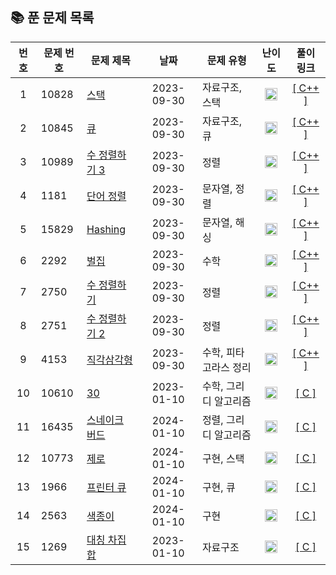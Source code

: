 ## 📚 **푼 문제 목록**

|  번호  | 문제 번호 | 문제 제목 |   날짜  | 문제 유형 | 난이도 | 풀이 링크 |
| :---: | ------- | ------- | :----: | ------- | :----: | :------------: |
| 1   | 10828  | [스택](https://www.acmicpc.net/problem/10828) | 2023-09-30 | 자료구조, 스택 | <img src="https://static.solved.ac/tier_small/7.svg" width="20px"/> | [[ C++ ]](https://github.com/jkh0515/Algorithm/blob/codespace-verbose-zebra-597rxj75w4q27474/BaekjoonFile/code/bj10828.cpp) |
| 2   | 10845  | [큐](https://www.acmicpc.net/problem/10845) | 2023-09-30 | 자료구조, 큐 | <img src="https://static.solved.ac/tier_small/7.svg" width="20px"/>  | [[ C++ ]](https://github.com/jkh0515/Algorithm/blob/codespace-verbose-zebra-597rxj75w4q27474/BaekjoonFile/code/bj10845.cpp) |
| 3   | 10989  | [수 정렬하기 3](https://www.acmicpc.net/problem/10989) | 2023-09-30 | 정렬 | <img src="https://static.solved.ac/tier_small/5.svg" width="20px"/> | [[ C++ ]](https://github.com/jkh0515/Algorithm/blob/codespace-verbose-zebra-597rxj75w4q27474/BaekjoonFile/code/bj10989.cpp) |
| 4   | 1181  | [단어 정렬](https://www.acmicpc.net/problem/1181) | 2023-09-30 | 문자열, 정렬 | <img src="https://static.solved.ac/tier_small/6.svg" width="20px"/> | [[ C++ ]](https://github.com/jkh0515/Algorithm/blob/codespace-verbose-zebra-597rxj75w4q27474/BaekjoonFile/code/bj1181.cpp) |
| 5   | 15829  | [Hashing](https://www.acmicpc.net/problem/15829) | 2023-09-30 | 문자열, 해싱 | <img src="https://static.solved.ac/tier_small/4.svg" width="20px"/> | [[ C++ ]](https://github.com/jkh0515/Algorithm/blob/codespace-verbose-zebra-597rxj75w4q27474/BaekjoonFile/code/bj15829.cpp) |
| 6   | 2292 | [벌집](https://www.acmicpc.net/problem/2292) | 2023-09-30 | 수학 | <img src="https://static.solved.ac/tier_small/4.svg" width="20px"/> | [[ C++ ]](https://github.com/jkh0515/Algorithm/blob/codespace-verbose-zebra-597rxj75w4q27474/BaekjoonFile/code/bj2292.cpp) |
| 7   | 2750 | [수 정렬하기](https://www.acmicpc.net/problem/2750) | 2023-09-30 | 정렬 | <img src="https://static.solved.ac/tier_small/4.svg" width="20px"/> | [[ C++ ]](https://github.com/jkh0515/Algorithm/blob/codespace-verbose-zebra-597rxj75w4q27474/BaekjoonFile/code/bj2750.cpp) |
| 8   | 2751 | [수 정렬하기 2](https://www.acmicpc.net/problem/2751) | 2023-09-30 | 정렬 | <img src="https://static.solved.ac/tier_small/6.svg" width="20px"/> | [[ C++ ]](https://github.com/jkh0515/Algorithm/blob/codespace-verbose-zebra-597rxj75w4q27474/BaekjoonFile/code/bj2751.cpp) |
| 9   | 4153 | [직각삼각형](https://www.acmicpc.net/problem/4153) | 2023-09-30 | 수학, 피타고라스 정리 | <img src="https://static.solved.ac/tier_small/3.svg" width="20px"/> | [[ C++ ]](https://github.com/jkh0515/Algorithm/blob/codespace-verbose-zebra-597rxj75w4q27474/BaekjoonFile/code/bj4153.cpp) |
| 10   | 10610 | [30](https://www.acmicpc.net/problem/10610) | 2023-01-10 | 수학, 그리디 알고리즘 | <img src="https://static.solved.ac/tier_small/7.svg" width="20px"/> | [[ C ]](https://github.com/jkh0515/Algorithm/blob/codespace-verbose-zebra-597rxj75w4q27474/BaekjoonFile/code/bj10610.c) |
| 11   | 16435 | [스네이크 버드](https://www.acmicpc.net/problem/16435) | 2024-01-10 | 정렬, 그리디 알고리즘 | <img src="https://static.solved.ac/tier_small/6.svg" width="20px"/> | [[ C ]](https://github.com/jkh0515/Algorithm/blob/codespace-verbose-zebra-597rxj75w4q27474/BaekjoonFile/code/bj16435.c) |
| 12   | 10773 | [제로](https://www.acmicpc.net/problem/10773) | 2024-01-10 | 구현, 스택 | <img src="https://static.solved.ac/tier_small/7.svg" width="20px"/> | [[ C ]](https://github.com/jkh0515/Algorithm/blob/codespace-verbose-zebra-597rxj75w4q27474/BaekjoonFile/code/bj10773.c) |
| 13   | 1966 | [프린터 큐](https://www.acmicpc.net/problem/1966) | 2024-01-10 | 구현, 큐 | <img src="https://static.solved.ac/tier_small/8.svg" width="20px"/> | [[ C ]](https://github.com/jkh0515/Algorithm/blob/codespace-verbose-zebra-597rxj75w4q27474/BaekjoonFile/code/bj1966.c) |
| 14   | 2563 | [색종이](https://www.acmicpc.net/problem/2563) | 2024-01-10 | 구현 | <img src="https://static.solved.ac/tier_small/6.svg" width="20px"/> | [[ C ]](https://github.com/jkh0515/Algorithm/blob/codespace-verbose-zebra-597rxj75w4q27474/BaekjoonFile/code/bj2563.c) |
| 15   | 1269 | [대칭 차집합](https://www.acmicpc.net/problem/1269) | 2023-01-10 | 자료구조 | <img src="https://static.solved.ac/tier_small/7.svg" width="20px"/> | [[ C ]](https://github.com/jkh0515/Algorithm/blob/codespace-verbose-zebra-597rxj75w4q27474/BaekjoonFile/code/bj1269.c) |

[Bronze5]: https://static.solved.ac/tier_small/1.svg
[Bronze4]: https://static.solved.ac/tier_small/2.svg
[Bronze3]: https://static.solved.ac/tier_small/3.svg
[Bronze2]: https://static.solved.ac/tier_small/4.svg
[Bronze1]: https://static.solved.ac/tier_small/5.svg
[Silver5]: https://static.solved.ac/tier_small/6.svg
[Silver4]: https://static.solved.ac/tier_small/7.svg
[Silver3]: https://static.solved.ac/tier_small/8.svg
[Silver2]: https://static.solved.ac/tier_small/9.svg
[Silver1]: https://static.solved.ac/tier_small/10.svg
[Gold5]: https://static.solved.ac/tier_small/11.svg
[Gold4]: https://static.solved.ac/tier_small/12.svg
[Gold3]: https://static.solved.ac/tier_small/13.svg
[Gold2]: https://static.solved.ac/tier_small/14.svg
[Gold1]: https://static.solved.ac/tier_small/15.svg
